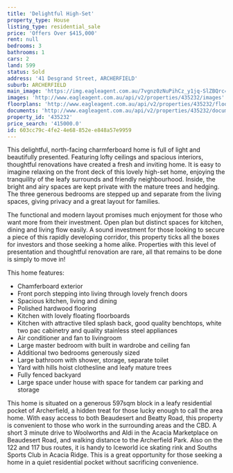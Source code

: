 ```yaml
---
title: 'Delightful High-Set'
property_type: House
listing_type: residential_sale
price: 'Offers Over $415,000'
rent: null
bedrooms: 3
bathrooms: 1
cars: 2
land: 599
status: Sold
address: '41 Desgrand Street, ARCHERFIELD'
suburb: ARCHERFIELD
main_image: 'https://img.eagleagent.com.au/7vgnz0zNuPihCz_y1jq-SlZBQrc=/1280x854/smart/https://s3-us-west-2.amazonaws.com/eagleagent-orig/images/6822018/128373382-image-M.jpg'
images: 'http://www.eagleagent.com.au/api/v2/properties/435232/images'
floorplans: 'http://www.eagleagent.com.au/api/v2/properties/435232/floorplans'
documents: 'http://www.eagleagent.com.au/api/v2/properties/435232/documents'
property_id: '435232'
price_search: '415000.0'
id: 603cc79c-4fe2-4e68-852e-e848a57e9959
---
```

This delightful, north-facing charmferboard home is full of light and beautifully presented. Featuring lofty ceilings and spacious interiors, thoughtful renovations have created a fresh and inviting home. It is easy to imagine relaxing on the front deck of this lovely high-set home, enjoying the tranquility of the leafy surrounds and friendly neighbourhood. Inside, the bright and airy spaces are kept private with the mature trees and hedging. The three generous bedrooms are stepped up and separate from the living spaces, giving privacy and a great layout for families.

The functional and modern layout promises much enjoyment for those who want more from their investment. Open plan but distinct spaces for kitchen, dining and living flow easily.  A sound investment for those looking to secure a piece of this rapidly developing corridor, this property ticks all the boxes for investors and those seeking a home alike. Properties with this level of presentation and thoughtful renovation are rare, all that remains to be done is simply to move in!

This home features:

*  Chamferboard exterior
*  Front porch stepping into living through lovely french doors
*  Spacious kitchen, living and dining
*  Polished hardwood flooring
*  Kitchen with lovely floating floorboards
*  Kitchen with attractive tiled splash back, good quality benchtops, white two pac cabinetry and quality stainless steel appliances
*  Air conditioner and fan to livingroom
*  Large master bedroom with built in wardrobe and ceiling fan
*  Additional two bedrooms generously sized
*  Large bathroom with shower, storage, separate toilet
*  Yard with hills hoist clothesline and leafy mature trees
*  Fully fenced backyard
*  Large space under house with space for tandem car parking and storage

This home is situated on a generous 597sqm block in a leafy residential pocket of Archerfield, a hidden treat for those lucky enough to call the area home. With easy access to both Beaudesert and Beatty Road, this property is convenient to those who work in the surrounding areas and the CBD. A short 3 minute drive to Woolworths and Aldi in the Acacia Marketplace on Beaudesert Road, and walking distance to the Archerfield Park. Also on the 122 and 117 bus routes, it is handy to Iceworld ice skating rink and Souths Sports Club in Acacia Ridge. This is a great opportunity for those seeking a home in a quiet residential pocket without sacrificing convenience.